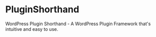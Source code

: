 PluginShorthand
===============

WordPress Plugin Shorthand - A WordPress Plugin Framework that's intuitive and easy to use.

